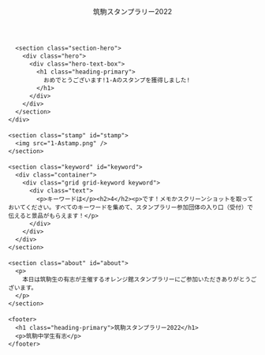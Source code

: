 <html lang="en">
  <head>
    <meta charset="UTF-8" />
    <meta http-equiv="X-UA-Compatible" content="IE=edge" />
    <meta name="viewport" content="width=device-width, initial-scale=1.0" />
    <link rel="stylesheet" href="1-A.css" />
  </head>
  <body>
    <div class="first-fold">
      <header class="header">
          <p class="logo">筑駒スタンプラリー2022</p>
      </header>

      <section class="section-hero">
        <div class="hero">
          <div class="hero-text-box">
            <h1 class="heading-primary">
              おめでとうございます!1-Aのスタンプを獲得しました!
            </h1>
          </div>
        </div>
      </section>
    </div>

    <section class="stamp" id="stamp">
      <img src="1-Astamp.png" />
    </section>

    <section class="keyword" id="keyword">
      <div class="container">
        <div class="grid grid-keyword keyword">
          <div class="text">
            <p>キーワードは</p><h2>4</h2><p>です！メモかスクリーンショットを取っておいてください。すべてのキーワードを集めて、スタンプラリー参加団体の入り口（受付）で伝えると景品がもらえます！</p>
          </div>
        </div>
      </div>
    </section>

    <section class="about" id="about">
      <p>
        本日は筑駒生の有志が主催するオレンジ館スタンプラリーにご参加いただきありがとうございます。
      </p>
    </section>

    <footer>
      <h1 class="heading-primary">筑駒スタンプラリー2022</h1>
      <p>筑駒中学生有志</p>
    </footer>


  </body>
